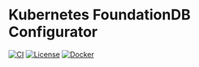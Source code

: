 # Kubernetes FoundationDB Configurator

[![CI](https://github.com/shopstic/k8s-fdb-configurator/actions/workflows/ci.yaml/badge.svg)](https://github.com/shopstic/k8s-fdb-configurator/actions) [![License](https://img.shields.io/badge/License-Apache%202.0-blue.svg)](https://github.com/shopstic/k8s-fdb-configurator/blob/main/LICENSE) [![Docker](https://img.shields.io/docker/v/shopstic/k8s-fdb-configurator?arch=amd64&color=%23ab47bc&label=Docker%20Image&sort=date)](https://hub.docker.com/repository/docker/shopstic/k8s-fdb-configurator/tags?page=1&ordering=last_updated)
